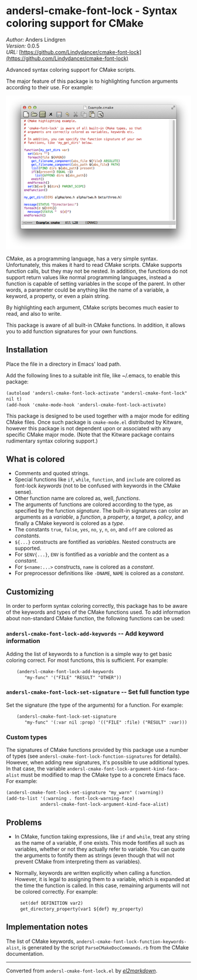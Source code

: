 # andersl-cmake-font-lock - Syntax coloring support for CMake

*Author:* Anders Lindgren<br>
*Version:* 0.0.5<br>
*URL:* [https://github.com/Lindydancer/cmake-font-lock](https://github.com/Lindydancer/cmake-font-lock)<br>

Advanced syntax coloring support for CMake scripts.

The major feature of this package is to highlighting function
arguments according to their use. For example:

![Example CMake script](doc/demo.png)

CMake, as a programming language, has a very simple syntax.
Unfortunately, this makes it hard to read CMake scripts. CMake
supports function calls, but they may not be nested. In addition,
the functions do not support return values like normal programming
languages, instead a function is capable of setting variables in
the scope of the parent. In other words, a parameter could be
anything like the name of a variable, a keyword, a property, or
even a plain string.

By highlighting each argument, CMake scripts becomes much easier to
read, and also to write.

This package is aware of all built-in CMake functions. In addition,
it allows you to add function signatures for your own functions.

## Installation

Place the file in a directory in Emacs' load path.

Add the following lines to a suitable init file, like ~/.emacs, to
enable this package:

    (autoload 'andersl-cmake-font-lock-activate "andersl-cmake-font-lock" nil t)
    (add-hook 'cmake-mode-hook 'andersl-cmake-font-lock-activate)

This package is designed to be used together with a major mode for
editing CMake files. Once such package is `cmake-mode.el`
distributed by Kitware, however this package is not dependent upon
or associated with any specific CMake major mode. (Note that the
Kitware package contains rudimentary syntax coloring support.)

## What is colored

* Comments and quoted strings.
* Special functions like `if`, `while`, `function`, and `include`
  are colored as font-lock *keywords* (not to be confused with
  keywords in the CMake sense).
* Other function name are colored as, well, *functions*.
* The arguments of functions are colored according to the type, as
  specified by the function *signature*. The built-in signatures
  can color an arguments as a *variable*, a *function*, a
  *property*, a *target*, a *policy*, and finally a CMake keyword
  is colored as a *type*.
* The constants `true`, `false`, `yes`, `no`, `y`, `n`, `on`, and
  `off` are colored as *constants*.
* `${...}` constructs are fontified as *variables*. Nested
  constructs are supported.
* For `$ENV{...}`, `ENV` is fontified as a *variable* and the
  content as a *constant*.
* For `$<name:...>` constructs, `name` is colored as a *constant*.
* For preprocessor definitions like `-DNAME`, `NAME` is colored as
  a *constant*.


## Customizing

In order to perform syntax coloring correctly, this package has to
be aware of the keywords and types of the CMake functions used. To
add information about non-standard CMake function, the following
functions can be used:

### `andersl-cmake-font-lock-add-keywords` -- Add keyword information

Adding the list of keywords to a function is a simple way to get
basic coloring correct. For most functions, this is sufficient.
For example:

        (andersl-cmake-font-lock-add-keywords
           "my-func" '("FILE" "RESULT" "OTHER"))

### `andersl-cmake-font-lock-set-signature` -- Set full function type

Set the signature (the type of the arguments) for a function. For
example:

        (andersl-cmake-font-lock-set-signature
           "my-func" '(:var nil :prop) '(("FILE" :file) ("RESULT" :var)))

### Custom types

The signatures of CMake functions provided by this package use a
number of types (see `andersl-cmake-font-lock-function-signatures`
for details). However, when adding new signatures, it's possible to
use additional types. In that case, the variable
`andersl-cmake-font-lock-argument-kind-face-alist` must be modified
to map the CMake type to a concrete Emacs face. For example:

    (andersl-cmake-font-lock-set-signature "my_warn" (:warning))
    (add-to-list '(:warning . font-lock-warning-face)
                 andersl-cmake-font-lock-argument-kind-face-alist)


## Problems

* In CMake, function taking expressions, like `if` and `while`,
  treat any string as the name of a variable, if one exists. This
  mode fontifies all such as variables, whether or not they
  actually refer to variable. You can quote the arguments to
  fontify them as strings (even though that will not prevent CMake
  from interpreting them as variables).
* Normally, keywords are written explicitly when calling a
  function. However, it is legal to assigning them to a variable,
  which is expanded at the time the function is called. In this
  case, remaining arguments will not be colored correctly. For
  example:

        set(def DEFINITION var2)
        get_directory_property(var1 ${def} my_property)

## Implementation notes

The list of CMake keywords,
`andersl-cmake-font-lock-function-keywords-alist`, is generated by
the script `ParseCMakeDocCommands.rb` from the CMake documentation.


---
Converted from `andersl-cmake-font-lock.el` by [*el2markdown*](https://github.com/Lindydancer/el2markdown).
